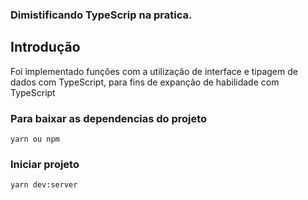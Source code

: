 <h3>Dimistificando TypeScrip na pratica.</h3>

## Introdução
<p>Foi implementado funções com a utilização de interface e tipagem de dados com TypeScript, para fins de expanção de habilidade com TypeScript</p>

### Para baixar as dependencias do projeto
```
yarn ou npm
```
### Iniciar projeto
```
yarn dev:server
```
